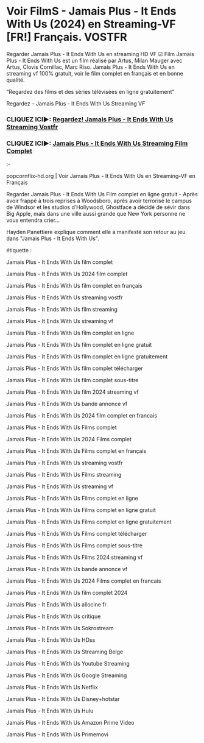 # Voir FilmS - Jamais Plus - It Ends With Us (2024) en Streaming-VF [FR!] Français. VOSTFR


Regarder Jamais Plus - It Ends With Us en streaming HD VF ☑ Film Jamais Plus - It Ends With Us est un film réalisé par Artus, Milan Mauger avec Artus, Clovis Cornillac, Marc Riso.
Jamais Plus - It Ends With Us en streaming vf 100% gratuit, voir le film complet en français et en bonne qualité.

“Regardez des films et des séries télévisées en ligne gratuitement”

Regardez – Jamais Plus - It Ends With Us Streaming VF

### CLIQUEZ ICI►: [Regardez! Jamais Plus - It Ends With Us Streaming Vostfr](https://popcornflix-hd.org/fr/movie/1079091/jamais-plus-it-ends-with-us.html)

### CLIQUEZ ICI►: [Jamais Plus - It Ends With Us Streaming Film Complet](https://popcornflix-hd.org/fr/movie/1079091/jamais-plus-it-ends-with-us.html)

:-

popcornflix-hd.org | Voir Jamais Plus - It Ends With Us en Streaming-VF en Français

Regarder Jamais Plus - It Ends With Us Film complet en ligne gratuit - Après avoir frappé à trois reprises à Woodsboro, après avoir terrorisé le campus de Windsor et les studios d’Hollywood, Ghostface a décidé de sévir dans Big Apple, mais dans une ville aussi grande que New York personne ne vous entendra crier…

Hayden Panettiere explique comment elle a manifesté son retour au jeu dans "Jamais Plus - It Ends With Us".

étiquette :
 

Jamais Plus - It Ends With Us film complet

Jamais Plus - It Ends With Us 2024 film complet

Jamais Plus - It Ends With Us film complet en français

Jamais Plus - It Ends With Us streaming vostfr

Jamais Plus - It Ends With Us film streaming

Jamais Plus - It Ends With Us streaming vf

Jamais Plus - It Ends With Us film complet en ligne

Jamais Plus - It Ends With Us film complet en ligne gratuit

Jamais Plus - It Ends With Us film complet en ligne gratuitement

Jamais Plus - It Ends With Us film complet télécharger

Jamais Plus - It Ends With Us film complet sous-titre

Jamais Plus - It Ends With Us film 2024 streaming vf

Jamais Plus - It Ends With Us bande annonce vf

Jamais Plus - It Ends With Us 2024 film complet en francais

Jamais Plus - It Ends With Us Films complet

Jamais Plus - It Ends With Us 2024 Films complet

Jamais Plus - It Ends With Us Films complet en français

Jamais Plus - It Ends With Us streaming vostfr

Jamais Plus - It Ends With Us Films streaming

Jamais Plus - It Ends With Us streaming vf

Jamais Plus - It Ends With Us Films complet en ligne

Jamais Plus - It Ends With Us Films complet en ligne gratuit

Jamais Plus - It Ends With Us Films complet en ligne gratuitement

Jamais Plus - It Ends With Us Films complet télécharger

Jamais Plus - It Ends With Us Films complet sous-titre

Jamais Plus - It Ends With Us Films 2024 streaming vf

Jamais Plus - It Ends With Us bande annonce vf

Jamais Plus - It Ends With Us 2024 Films complet en francais

Jamais Plus - It Ends With Us film complet 2024

Jamais Plus - It Ends With Us allocine fr

Jamais Plus - It Ends With Us critique

Jamais Plus - It Ends With Us Sokrostream

Jamais Plus - It Ends With Us HDss

Jamais Plus - It Ends With Us Streaming Belge

Jamais Plus - It Ends With Us Youtube Streaming

Jamais Plus - It Ends With Us Google Streaming

Jamais Plus - It Ends With Us Netflix

Jamais Plus - It Ends With Us Disney+hotstar

Jamais Plus - It Ends With Us Hulu

Jamais Plus - It Ends With Us Amazon Prime Video

Jamais Plus - It Ends With Us Primemovi
